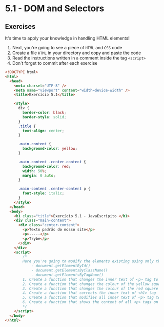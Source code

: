 # 5.1 - DOM and Selectors

## Exercises

It's time to apply your knowledge in handling HTML elements!

1. Next, you're going to see a piece of ``HTML`` and ``CSS`` code
2. Create a file ``HTML`` in your directory and copy and paste the code
3. Read the instructions written in a comment inside the tag ``<script>``
4. Don't forget to commit after each exercise

```html
<!DOCTYPE html>
<html>
  <head>
    <meta charset="UTF-8" />
    <meta name="viewport" content="width=device-width" />
    <title>Exercício 5.1</title>

    <style>
      div {
        border-color: black;
        border-style: solid;
      }
      .title {
        text-align: center;
      }

      .main-content {
        background-color: yellow;
      }

      .main-content .center-content {
        background-color: red;
        width: 50%;
        margin: 0 auto;
      }

      .main-content .center-content p {
        font-style: italic;
      }
    </style>
  </head>
  <body>
    <h1 class="title">Exercício 5.1 - JavaEscripito </h1>
    <div class="main-content">
      <div class="center-content">
        <p>Texto padrão do nosso site</p>
        <p>-----</p>
        <p>Trybe</p>
      </div>
    </div>
    <script>
        /*
        Here you're going to modify the elements existing using only the functions:
            - document.getElementById()
            - document.getElementsByClassName()
            - document.getElementsByTagName()
        1. Create a function that changes the inner text of <p> tag to a description of how you see yourself two years from now. (Don't take too much time thinking of the text but do it on the exercise)
        2. Create a function that changes the colour of the yellow square to Trybe green (rgb(76,164,109))
        3. Create a function that changes the colour of the red square to white
        4. Create a function that corrects the inner text of <h1> tag
        5. Create a function that modifies all inner text of <p> tag to upper case
        6. Create a function that shows the content of all <p> tags on the console
        */
    </script>
  </body>
</html>
```
